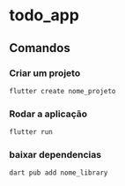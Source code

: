 # todo_app

## Comandos
### Criar um projeto
```bash
flutter create nome_projeto
```

### Rodar a aplicação
```bash
flutter run
```

### baixar dependencias
```bash
dart pub add nome_library
```